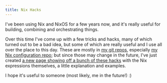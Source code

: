 ```yaml
---
title: Nix Hacks
---
```


I've been using Nix and NixOS for a few years now, and it's really useful for
building, combining and orchestrating things.

Over this time I've come up with a few tricks and hacks, many of which turned
out to be a bad idea, but some of which are really useful and I use all over the
place to this day. These are mostly in [my git repos](/projects/repos),
especially [my Nix configuration repo](/projects/repos/nix-config.html); but
since those may change in the future, I've just created [a new page showing off
a bunch of these hacks](/projects/nixos/useful_hacks.html) with the Nix
expressions themselves, a little explanation and examples.

I hope it's useful to someone (most likely, me in the future!) :)
